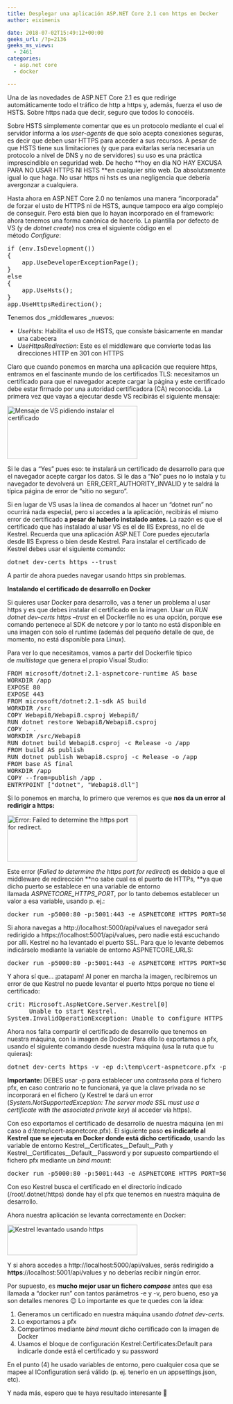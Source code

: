 ```yaml
---
title: Desplegar una aplicación ASP.NET Core 2.1 con https en Docker
author: eiximenis

date: 2018-07-02T15:49:12+00:00
geeks_url: /?p=2136
geeks_ms_views:
  - 2461
categories:
  - asp.net core
  - docker

---
```

Una de las novedades de ASP.NET Core 2.1 es que redirige automáticamente todo el tráfico de http a https y, además, fuerza el uso de HSTS. Sobre https nada que decir, seguro que todos lo conocéis.
  
Sobre HSTS simplemente comentar que es un protocolo mediante el cual el servidor informa a los _user-agents_ de que solo acepta conexiones seguras, es decir que deben usar HTTPS para acceder a sus recursos. A pesar de que HSTS tiene sus limitaciones (y que para evitarlas sería necesaria un protocolo a nivel de DNS y no de servidores) su uso es una práctica imprescindible en seguridad web. De hecho **hoy en día NO HAY EXCUSA PARA NO USAR HTTPS NI HSTS **en cualquier sitio web. Da absolutamente igual lo que haga. No usar https ni hsts es una negligencia que debería avergonzar a cualquiera.
  
<!--more-->


  
Hasta ahora en ASP.NET Core 2.0 no teníamos una manera &#8220;incorporada&#8221; de forzar el usto de HTTPS ni de HSTS, aunque tampoco era algo complejo de conseguir. Pero está bien que lo hayan incorporado en el framework: ahora tenemos una forma canónica de hacerlo. La plantilla por defecto de VS (y de _dotnet create_) nos crea el siguiente código en el método _Configure_:

<pre class="EnlighterJSRAW" data-enlighter-language="csharp">if (env.IsDevelopment())
{
    app.UseDeveloperExceptionPage();
}
else
{
    app.UseHsts();
}
app.UseHttpsRedirection();</pre>

Tenemos dos _middlewares _nuevos:

  * _UseHsts_: Habilita el uso de HSTS, que consiste básicamente en mandar una cabecera
  * _UseHttpsRedirection_: Este es el middleware que convierte todas las direcciones HTTP en 301 con HTTPS

Claro que cuando ponemos en marcha una aplicación que requiere https, entramos en el fascinante mundo de los certificados TLS: necesitamos un certificado para que el navegador acepte cargar la página y este certificado debe estar firmado por una autoridad certificadora (CA) reconocida. La primera vez que vayas a ejecutar desde VS recibirás el siguiente mensaje:
  
[<img class="alignnone size-medium wp-image-2137" src="https://geeks.ms/etomas/wp-content/uploads/sites/154/2018/07/iis-cert-vs-300x122.png" alt="Mensaje de VS pidiendo instalar el certificado" width="300" height="122" />][1]
  
Si le das a &#8220;Yes&#8221; pues eso: te instalará un certificado de desarrollo para que el navegador acepte cargar los datos. Si le das a &#8220;No&#8221; pues no lo instala y tu navegador te devolverá un  ERR\_CERT\_AUTHORITY_INVALID y te saldrá la típica página de error de &#8220;sitio no seguro&#8221;.
  
Si en lugar de VS usas la línea de comandos al hacer un &#8220;dotnet run&#8221; no ocurrirá nada especial, pero si accedes a la aplicación, recibirás el mismo error de certificado **a pesar de haberlo instalado antes.** La razón es que el certificado que has instalado al usar VS es el de IIS Express, no el de Kestrel. Recuerda que una aplicación ASP.NET Core puedes ejecutarla desde IIS Express o bien desde Kestrel. Para instalar el certificado de Kestrel debes usar el siguiente comando:

<pre class="EnlighterJSRAW" data-enlighter-language="shell">dotnet dev-certs https --trust</pre>

A partir de ahora puedes navegar usando https sin problemas.
  
**Instalando el certificado de desarrollo en Docker**
  
Si quieres usar Docker para desarrollo, vas a tener un problema al usar https y es que debes instalar el certificado en la imagen. Usar un _RUN dotnet dev-certs https &#8211;trust_ en el Dockerfile no es una opción, porque ese comando pertenece al SDK de netcore y por lo tanto no está disponible en una imagen con solo el runtime (además del pequeño detalle de que, de momento, no está disponible para Linux).
  
Para ver lo que necesitamos, vamos a partir del Dockerfile típico de _multistage_ que genera el propio Visual Studio:

<pre class="EnlighterJSRAW" data-enlighter-language="json">FROM microsoft/dotnet:2.1-aspnetcore-runtime AS base
WORKDIR /app
EXPOSE 80
EXPOSE 443
FROM microsoft/dotnet:2.1-sdk AS build
WORKDIR /src
COPY Webapi8/Webapi8.csproj Webapi8/
RUN dotnet restore Webapi8/Webapi8.csproj
COPY . .
WORKDIR /src/Webapi8
RUN dotnet build Webapi8.csproj -c Release -o /app
FROM build AS publish
RUN dotnet publish Webapi8.csproj -c Release -o /app
FROM base AS final
WORKDIR /app
COPY --from=publish /app .
ENTRYPOINT ["dotnet", "Webapi8.dll"]
</pre>

Si lo ponemos en marcha, lo primero que veremos es que **nos da un error al redirigir a https:**
  
[<img class="alignnone size-medium wp-image-2139" src="https://geeks.ms/etomas/wp-content/uploads/sites/154/2018/07/no-redirect-port-300x107.png" alt="Error: Failed to determine the https port for redirect." width="300" height="107" />][2]
  
Este error (_Failed to determine the https port for redirect_) es debido a que el middleware de redirección **no sabe cual es el puerto de HTTPs, **ya que dicho puerto se establece en una variable de entorno llamada _ASPNETCORE\_HTTPS\_PORT_, por lo tanto debemos establecer un valor a esa variable, usando p. ej.:

<pre class="EnlighterJSRAW" data-enlighter-language="shell">docker run -p5000:80 -p:5001:443 -e ASPNETCORE_HTTPS_PORT=5001 webapi8</pre>

Si ahora navegas a http://localhost:5000/api/values el navegador será redirigido a https://localhost:5001/api/values, pero nadie está escuchando por allí. Kestrel no ha levantado el puerto SSL. Para que lo levante debemos indicárselo mediante la variable de entorno ASPNETCORE_URLS:

<pre class="EnlighterJSRAW" data-enlighter-language="shell">docker run -p5000:80 -p:5001:443 -e ASPNETCORE_HTTPS_PORT=5001 -e ASPNETCORE_URLS=https://+;http://+ webapi8</pre>

Y ahora sí que... ¡patapam! Al poner en marcha la imagen, recibiremos un error de que Kestrel no puede levantar el puerto https porque no tiene el certificado:

<pre class="EnlighterJSRAW" data-enlighter-language="raw">crit: Microsoft.AspNetCore.Server.Kestrel[0]
      Unable to start Kestrel.
System.InvalidOperationException: Unable to configure HTTPS endpoint. No server certificate was specified, and the default developer certificate could not be found.</pre>

Ahora nos falta compartir el certificado de desarrollo que tenemos en nuestra máquina, con la imagen de Docker. Para ello lo exportamos a pfx, usando el siguiente comando desde nuestra máquina (usa la ruta que tu quieras):

<pre class="EnlighterJSRAW" data-enlighter-language="null">dotnet dev-certs https -v -ep d:\temp\cert-aspnetcore.pfx -p ufo</pre>

**Importante:** DEBES usar -p para establecer una contraseña para el fichero pfx, en caso contrario no te funcionará, ya que la clave privada no se incorporará en el fichero (y Kestrel te dará un error (_System.NotSupportedException: The server mode SSL must use a certificate with the associated private key_) al acceder vía https).
  
Con eso exportamos el certificado de desarrollo de nuestra máquina (en mi caso a d:\temp\cert-aspnetcore.pfx). El siguiente paso **es indicarle al Kestrel que se ejecuta en Docker donde está dicho certificado**, usando las variable de entorno Kestrel\_\_Certificates\_\_Default\_\_Path y Kestrel\_\_Certificates\_\_Default\_\_Password y por supuesto compartiendo el fichero pfx mediante un _bind mount_:

<pre class="EnlighterJSRAW" data-enlighter-language="shell">docker run -p5000:80 -p:5001:443 -e ASPNETCORE_HTTPS_PORT=5001 -e ASPNETCORE_URLS=https://+;http://+ -e Kestrel__Certificates__Default__Path=/root/.dotnet/https/cert-aspnetcore.pfx -e Kestrel__Certificates__Default__Password=ufo -v D:\temp\:/root/.dotnet/https webapi8</pre>

Con eso Kestrel busca el certificado en el directorio indicado (/root/.dotnet/https) donde hay el pfx que tenemos en nuestra máquina de desarrollo.
  
Ahora nuestra aplicación se levanta correctamente en Docker:
  
[<img class="alignnone size-medium wp-image-2140" src="https://geeks.ms/etomas/wp-content/uploads/sites/154/2018/07/kestrel-docker-https-300x70.png" alt="Kestrel levantado usando https" width="300" height="70" />][3]
  
Y si ahora accedes a http://localhost:5000/api/values, serás redirigido a **https**://localhost:5001/api/values y no deberías recibir ningún error.
  
Por supuesto, es **mucho mejor usar un fichero _compose_** antes que esa llamada a &#8220;docker run&#8221; con tantos parámetros -e y -v, pero bueno, eso ya son detalles menores 😉 Lo importante es que te quedes con la idea:

  1. Generamos un certificado en nuestra máquina usando _dotnet dev-certs_.
  2. Lo exportamos a pfx
  3. Compartimos mediante _bind mount_ dicho certificado con la imagen de Docker
  4. Usamos el bloque de configuración Kestrel:Certificates:Default para indicarle donde está el certificado y su password

En el punto (4) he usado variables de entorno, pero cualquier cosa que se mapee al IConfiguration será válido (p. ej. tenerlo en un appsettings.json, etc).
  
Y nada más, espero que te haya resultado interesante 🙂
  
&nbsp;

 [1]: https://geeks.ms/etomas/wp-content/uploads/sites/154/2018/07/iis-cert-vs.png
 [2]: https://geeks.ms/etomas/wp-content/uploads/sites/154/2018/07/no-redirect-port.png
 [3]: https://geeks.ms/etomas/wp-content/uploads/sites/154/2018/07/kestrel-docker-https.png